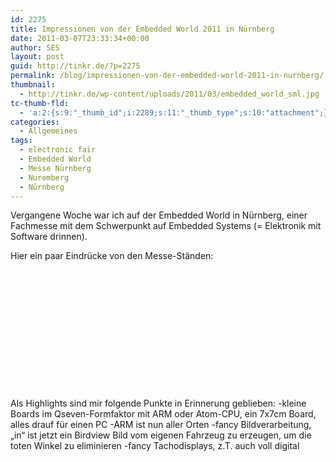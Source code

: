 ```yaml
---
id: 2275
title: Impressionen von der Embedded World 2011 in Nürnberg
date: 2011-03-07T23:33:34+00:00
author: SES
layout: post
guid: http://tinkr.de/?p=2275
permalink: /blog/impressionen-von-der-embedded-world-2011-in-nurnberg/
thumbnail:
  - http://tinkr.de/wp-content/uploads/2011/03/embedded_world_sml.jpg
tc-thumb-fld:
  - 'a:2:{s:9:"_thumb_id";i:2289;s:11:"_thumb_type";s:10:"attachment";}'
categories:
  - Allgemeines
tags:
  - electronic fair
  - Embedded World
  - Messe Nürnberg
  - Nuremberg
  - Nürnberg
---
```

Vergangene Woche war ich auf der Embedded World in Nürnberg, einer Fachmesse mit dem Schwerpunkt auf Embedded Systems (= Elektronik mit Software drinnen).

Hier ein paar Eindrücke von den Messe-Ständen:

<div id='gallery-4' class='gallery galleryid-2275 gallery-columns-3 gallery-size-thumbnail'>
  <dl class='gallery-item'>
    <dt class='gallery-icon landscape'>
      <a href='http://tinkr.de/blog/impressionen-von-der-embedded-world-2011-in-nurnberg/attachment/002/'><img   src="http://tinkrde.test.mug.im/wp-content/uploads/sites/7/2011/03/002.jpg"  alt="" loading="lazy" /></a>
    </dt>
  </dl>

  <dl class='gallery-item'>
    <dt class='gallery-icon landscape'>
      <a href='http://tinkr.de/blog/impressionen-von-der-embedded-world-2011-in-nurnberg/attachment/003/'><img   src="http://tinkrde.test.mug.im/wp-content/uploads/sites/7/2011/03/003.jpg"  alt="" loading="lazy" /></a>
    </dt>
  </dl>

  <dl class='gallery-item'>
    <dt class='gallery-icon landscape'>
      <a href='http://tinkr.de/blog/impressionen-von-der-embedded-world-2011-in-nurnberg/attachment/004/'><img   src="http://tinkrde.test.mug.im/wp-content/uploads/sites/7/2011/03/004.jpg"  alt="" loading="lazy" /></a>
    </dt>
  </dl>

  <br style="clear: both" />

  <dl class='gallery-item'>
    <dt class='gallery-icon landscape'>
      <a href='http://tinkr.de/blog/impressionen-von-der-embedded-world-2011-in-nurnberg/attachment/006/'><img   src="http://tinkrde.test.mug.im/wp-content/uploads/sites/7/2011/03/006.jpg"  alt="" loading="lazy" /></a>
    </dt>
  </dl>

  <dl class='gallery-item'>
    <dt class='gallery-icon landscape'>
      <a href='http://tinkr.de/blog/impressionen-von-der-embedded-world-2011-in-nurnberg/007-2/'><img   src="http://tinkrde.test.mug.im/wp-content/uploads/sites/7/2011/03/007.jpg"  alt="" loading="lazy" /></a>
    </dt>
  </dl>

  <dl class='gallery-item'>
    <dt class='gallery-icon landscape'>
      <a href='http://tinkr.de/blog/impressionen-von-der-embedded-world-2011-in-nurnberg/attachment/010/'><img   src="http://tinkrde.test.mug.im/wp-content/uploads/sites/7/2011/03/010.jpg"  alt="" loading="lazy" /></a>
    </dt>
  </dl>

  <br style="clear: both" />

  <dl class='gallery-item'>
    <dt class='gallery-icon landscape'>
      <a href='http://tinkr.de/blog/impressionen-von-der-embedded-world-2011-in-nurnberg/attachment/011/'><img   src="http://tinkrde.test.mug.im/wp-content/uploads/sites/7/2011/03/011.jpg"  alt="" loading="lazy" /></a>
    </dt>
  </dl>

  <dl class='gallery-item'>
    <dt class='gallery-icon landscape'>
      <a href='http://tinkr.de/blog/impressionen-von-der-embedded-world-2011-in-nurnberg/embedded_world_sml/'><img   src="http://tinkrde.test.mug.im/wp-content/uploads/sites/7/2011/03/embedded_world_sml.jpg"  alt="" loading="lazy" /></a>
    </dt>
  </dl>

  <br style='clear: both' />
</div>

Als Highlights sind mir folgende Punkte in Erinnerung geblieben:
-kleine Boards im Qseven-Formfaktor mit ARM oder Atom-CPU, ein 7x7cm Board, alles drauf für einen PC
-ARM ist nun aller Orten
-fancy Bildverarbeitung, &#8222;in&#8220; ist jetzt ein Birdview Bild vom eigenen Fahrzeug zu erzeugen, um die toten Winkel zu eliminieren
-fancy Tachodisplays, z.T. auch voll digital
